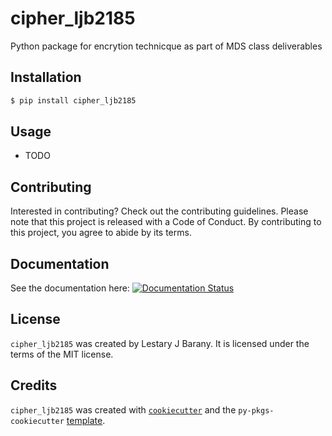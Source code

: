 # cipher_ljb2185

Python package for encrytion technicque as part of MDS class deliverables

## Installation

```bash
$ pip install cipher_ljb2185
```

## Usage

- TODO

## Contributing

Interested in contributing? Check out the contributing guidelines. Please note that this project is released with a Code of Conduct. By contributing to this project, you agree to abide by its terms.

## Documentation

See the documentation here: [![Documentation Status](https://readthedocs.org/projects/cipher-ljb2185/badge/?version=latest)](https://cipher-ljb2185.readthedocs.io/en/latest/?badge=latest)

## License

`cipher_ljb2185` was created by Lestary J Barany. It is licensed under the terms of the MIT license.

## Credits

`cipher_ljb2185` was created with [`cookiecutter`](https://cookiecutter.readthedocs.io/en/latest/) and the `py-pkgs-cookiecutter` [template](https://github.com/py-pkgs/py-pkgs-cookiecutter).
